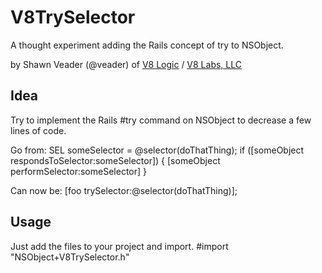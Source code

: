 V8TrySelector
=============
A thought experiment adding the Rails concept of try to NSObject.

by Shawn Veader (@veader) of [V8 Logic](http://v8logic.com) / [V8 Labs, LLC](http://v8labs.com)

Idea
----
Try to implement the Rails #try command on NSObject to decrease a few lines of code.

Go from:
    SEL someSelector = @selector(doThatThing);
    if ([someObject respondsToSelector:someSelector]) {
      [someObject performSelector:someSelector]
    }

Can now be:
    [foo trySelector:@selector(doThatThing)];


Usage
-----
Just add the files to your project and import.
    #import "NSObject+V8TrySelector.h"

